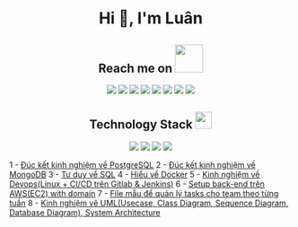 <h1 align="center">Hi 👋, I'm Luân</h1>
<h2 align="center">Reach me on <img src="https://media.giphy.com/media/mGcNjsfWAjY5AEZNw6/giphy.gif" width="50"></h2>
<p align="center">
<img src="https://img.shields.io/badge/-JavaScript-black?style=flat-square&logo=javascript"/>
<img src="https://img.shields.io/badge/-Nodejs-black?style=flat-square&logo=Node.js"/>
<img src="https://img.shields.io/badge/-Expressjs-black?style=flat-square&logo=Express.js"/>
<img src="https://img.shields.io/badge/-React-black?style=flat-square&logo=react"/>
<img src="https://img.shields.io/badge/-MongoDB-black?style=flat-square&logo=mongodb"/>
<img src="https://img.shields.io/badge/-MySQL-black?style=flat-square&logo=mysql"/>
<img src="https://img.shields.io/badge/-Git-black?style=flat-square&logo=git"/>
<img src="https://img.shields.io/badge/-GitHub-black?style=flat-square&logo=github"/>
</p>

<p align="center">
<h2 align="center">Technology Stack <img src="https://media.giphy.com/media/WUlplcMpOCEmTGBtBW/giphy.gif" width="30"></h2>


<p align="center">
<img src="https://img.shields.io/badge/-java-E34A86?style=flat-square&logo=java"/>
<img src="https://img.shields.io/badge/-HTML5-E34F26?style=flat-square&logo=html5&logoColor=white"/>
<img src="https://img.shields.io/badge/-CSS3-1572B6?style=flat-square&logo=css3"/>
<img src="https://img.shields.io/badge/-Bootstrap-563D7C?style=flat-square&logo=bootstrap"/>
</p>

1 - [Đúc kết kinh nghiệm về PostgreSQL](https://xmind.ai/share/kfo5thzb?xid=GkQNYltl)
2 - [Đúc kết kinh nghiệm về MongoDB](https://xmind.ai/share/os05pUGm?xid=cg7uTOX9)
3 - [Tư duy về SQL](https://xmind.ai/share/CcyI7Dsg?xid=7z0Pqgl3)
4 - [Hiểu về Docker](https://xmind.ai/share/M3k0Pmn3?xid=YsTfwXEK)
5 - [Kinh nghiệm về Devops(Linux + CI/CD trên Gitlab & Jenkins)](https://docs.google.com/document/d/12md4SIRj-voZ9XE4F2n5GelbYtNf2-lQ/edit?usp=sharing&ouid=102479291702742450536&rtpof=true&sd=true)
6 - [Setup back-end trên AWS(EC2) with domain](https://drive.google.com/file/d/10GuRr3ufJf-s1KyKZZ6cPacwevgjD9mR/view?usp=sharing)
7 - [File mẫu để quản lý tasks cho team theo từng tuần](https://docs.google.com/spreadsheets/d/1m53_Io81YKMLy3ioE-Kx4cgi_SWZy06h/edit?usp=sharing&ouid=102479291702742450536&rtpof=true&sd=true)
8 - [Kinh nghiệm vẽ UML(Usecase, Class Diagram, Sequence Diagram, Database Diagram), System Architecture](https://xmind.ai/share/M3k0Pmn3?xid=YsTfwXEK)
